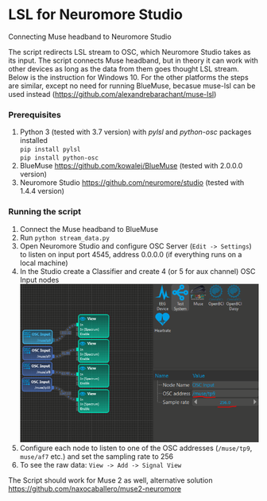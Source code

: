 # LSL for Neuromore Studio
Connecting Muse headband to Neuromore Studio

The script redirects LSL stream to OSC, which Neuromore Studio takes as its input. 
The script connects Muse headband, but in theory it can work with other devices as long as the data from them goes thought LSL stream.
Below is the instruction for Windows 10. For the other platforms the steps are similar, except no need for running BlueMuse, becasue muse-lsl can be used instead (https://github.com/alexandrebarachant/muse-lsl)

### Prerequisites

1. Python 3 (tested with 3.7 version) with <i>pylsl</i> and <i>python-osc</i> packages installed</br>
    `pip install pylsl`</br>
    `pip install python-osc`</br>    
2. BlueMuse https://github.com/kowalej/BlueMuse (tested with 2.0.0.0 version)
3. Neuromore Studio https://github.com/neuromore/studio (tested with 1.4.4 version)

### Running the script

1. Connect the Muse headband to BlueMuse
1. Run  `python stream_data.py`
1. Open Neuromore Studio and configure OSC Server (`Edit -> Settings`) to listen on input port 4545, address 0.0.0.0 (if everything runs on a local machine)
1. In the Studio create a Classifier and create 4 (or 5 for aux channel) OSC Input nodes
![Screenshot](screenshot.png)
1. Configure each node to listen to one of the OSC addresses (`/muse/tp9`, `muse/af7` etc.) and set the sampling rate to 256
1. To see the raw data: `View -> Add -> Signal View`


The Script should work for Muse 2 as well, alternative solution https://github.com/naxocaballero/muse2-neuromore
